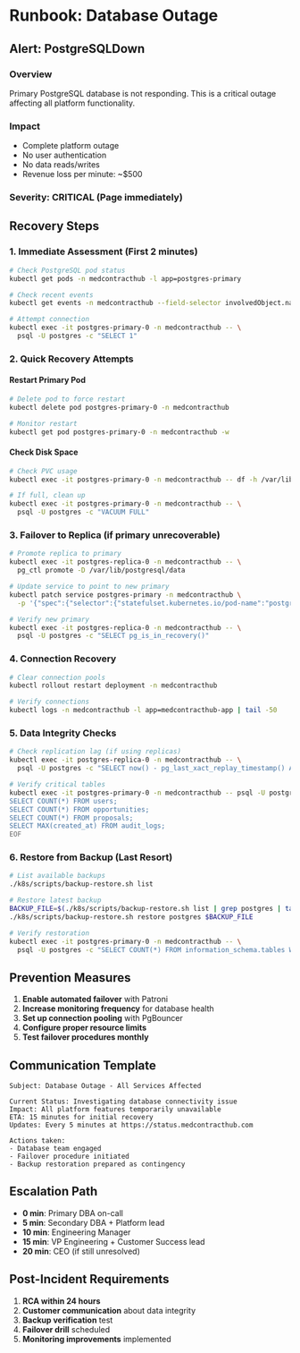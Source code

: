# Runbook: Database Outage

## Alert: PostgreSQLDown

### Overview
Primary PostgreSQL database is not responding. This is a critical outage affecting all platform functionality.

### Impact
- Complete platform outage
- No user authentication
- No data reads/writes
- Revenue loss per minute: ~$500

### Severity: CRITICAL (Page immediately)

## Recovery Steps

### 1. Immediate Assessment (First 2 minutes)

```bash
# Check PostgreSQL pod status
kubectl get pods -n medcontracthub -l app=postgres-primary

# Check recent events
kubectl get events -n medcontracthub --field-selector involvedObject.name=postgres-primary-0

# Attempt connection
kubectl exec -it postgres-primary-0 -n medcontracthub -- \
  psql -U postgres -c "SELECT 1"
```

### 2. Quick Recovery Attempts

#### Restart Primary Pod
```bash
# Delete pod to force restart
kubectl delete pod postgres-primary-0 -n medcontracthub

# Monitor restart
kubectl get pod postgres-primary-0 -n medcontracthub -w
```

#### Check Disk Space
```bash
# Check PVC usage
kubectl exec -it postgres-primary-0 -n medcontracthub -- df -h /var/lib/postgresql/data

# If full, clean up
kubectl exec -it postgres-primary-0 -n medcontracthub -- \
  psql -U postgres -c "VACUUM FULL"
```

### 3. Failover to Replica (if primary unrecoverable)

```bash
# Promote replica to primary
kubectl exec -it postgres-replica-0 -n medcontracthub -- \
  pg_ctl promote -D /var/lib/postgresql/data

# Update service to point to new primary
kubectl patch service postgres-primary -n medcontracthub \
  -p '{"spec":{"selector":{"statefulset.kubernetes.io/pod-name":"postgres-replica-0"}}}'

# Verify new primary
kubectl exec -it postgres-replica-0 -n medcontracthub -- \
  psql -U postgres -c "SELECT pg_is_in_recovery()"
```

### 4. Connection Recovery

```bash
# Clear connection pools
kubectl rollout restart deployment -n medcontracthub

# Verify connections
kubectl logs -n medcontracthub -l app=medcontracthub-app | tail -50
```

### 5. Data Integrity Checks

```bash
# Check replication lag (if using replicas)
kubectl exec -it postgres-replica-0 -n medcontracthub -- \
  psql -U postgres -c "SELECT now() - pg_last_xact_replay_timestamp() AS replication_lag"

# Verify critical tables
kubectl exec -it postgres-primary-0 -n medcontracthub -- psql -U postgres <<EOF
SELECT COUNT(*) FROM users;
SELECT COUNT(*) FROM opportunities;
SELECT COUNT(*) FROM proposals;
SELECT MAX(created_at) FROM audit_logs;
EOF
```

### 6. Restore from Backup (Last Resort)

```bash
# List available backups
./k8s/scripts/backup-restore.sh list

# Restore latest backup
BACKUP_FILE=$(./k8s/scripts/backup-restore.sh list | grep postgres | tail -1)
./k8s/scripts/backup-restore.sh restore postgres $BACKUP_FILE

# Verify restoration
kubectl exec -it postgres-primary-0 -n medcontracthub -- \
  psql -U postgres -c "SELECT COUNT(*) FROM information_schema.tables WHERE table_schema = 'public'"
```

## Prevention Measures

1. **Enable automated failover** with Patroni
2. **Increase monitoring frequency** for database health
3. **Set up connection pooling** with PgBouncer
4. **Configure proper resource limits**
5. **Test failover procedures monthly**

## Communication Template

```
Subject: Database Outage - All Services Affected

Current Status: Investigating database connectivity issue
Impact: All platform features temporarily unavailable
ETA: 15 minutes for initial recovery
Updates: Every 5 minutes at https://status.medcontracthub.com

Actions taken:
- Database team engaged
- Failover procedure initiated
- Backup restoration prepared as contingency
```

## Escalation Path

- **0 min**: Primary DBA on-call
- **5 min**: Secondary DBA + Platform lead
- **10 min**: Engineering Manager
- **15 min**: VP Engineering + Customer Success lead
- **20 min**: CEO (if still unresolved)

## Post-Incident Requirements

1. **RCA within 24 hours**
2. **Customer communication** about data integrity
3. **Backup verification** test
4. **Failover drill** scheduled
5. **Monitoring improvements** implemented